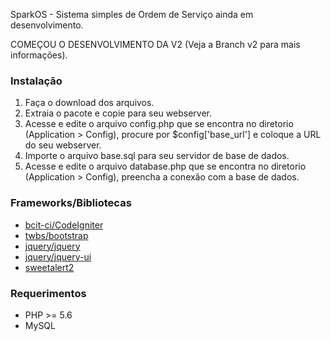 SparkOS - Sistema simples de Ordem de Serviço ainda em desenvolvimento. 

COMEÇOU O DESENVOLVIMENTO DA V2 (Veja a Branch v2 para mais informações).





### Instalação

1. Faça o download dos arquivos.
2. Extraia o pacote e copie para seu webserver.
3. Acesse e edite o arquivo config.php que se encontra no diretorio (Application > Config), procure por $config['base_url'] e coloque a URL do seu webserver.
4. Importe o arquivo base.sql para seu servidor de base de dados.
5. Acesse e edite o arquivo database.php que se encontra no diretorio (Application > Config), preencha a conexão com a base de dados.


### Frameworks/Bibliotecas
* [bcit-ci/CodeIgniter](https://github.com/bcit-ci/CodeIgniter)
* [twbs/bootstrap](https://github.com/twbs/bootstrap) 
* [jquery/jquery](https://github.com/jquery/jquery) 
* [jquery/jquery-ui](https://github.com/jquery/jquery-ui) 
* [sweetalert2](https://github.com/sweetalert2/sweetalert2)




### Requerimentos
* PHP >= 5.6
* MySQL


